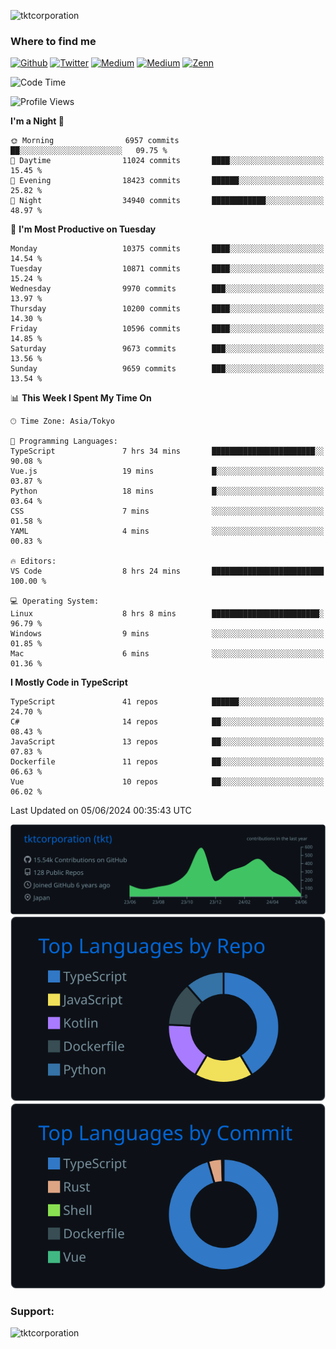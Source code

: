 <p align="left"> <img src="https://komarev.com/ghpvc/?username=tktcorporation&label=Profile%20views&color=0e75b6&style=flat" alt="tktcorporation" /> </p>

<h3>Where to find me</h3>
<p>
<a href="https://github.com/tktcorporation" target="_blank"><img alt="Github" src="https://img.shields.io/badge/GitHub-%2312100E.svg?&style=for-the-badge&logo=Github&logoColor=white" /></a>
<a href="https://twitter.com/tktcorporation" target="_blank"><img alt="Twitter" src="https://img.shields.io/badge/twitter-%231DA1F2.svg?&style=for-the-badge&logo=twitter&logoColor=white" /></a>
<a href="https://www.linkedin.com/in/tktcorporation" target="_blank"><img alt="Medium" src="https://img.shields.io/badge/linkdin-0a66c2.svg?&style=for-the-badge&logo=linkedin&logoColor=white" /></a>
<a href="https://qiita.com/tktcorporation" target="_blank"><img alt="Medium" src="https://img.shields.io/badge/qiita-55C500.svg?&style=for-the-badge&logo=qiita&logoColor=white" /></a>
<a href="https://zenn.dev/tktcorporation" target="_blank"><img alt="Zenn" src="https://img.shields.io/badge/Zenn-3EA8FF.svg?&style=for-the-badge&logo=Zenn&logoColor=white" /></a>
</p>
  
<!--START_SECTION:waka-->
![Code Time](http://img.shields.io/badge/Code%20Time-1%2C564%20hrs%2047%20mins-blue)

![Profile Views](http://img.shields.io/badge/Profile%20Views-1-blue)

**I'm a Night 🦉** 

```text
🌞 Morning                6957 commits        ██░░░░░░░░░░░░░░░░░░░░░░░   09.75 % 
🌆 Daytime                11024 commits       ████░░░░░░░░░░░░░░░░░░░░░   15.45 % 
🌃 Evening                18423 commits       ██████░░░░░░░░░░░░░░░░░░░   25.82 % 
🌙 Night                  34940 commits       ████████████░░░░░░░░░░░░░   48.97 % 
```
📅 **I'm Most Productive on Tuesday** 

```text
Monday                   10375 commits       ████░░░░░░░░░░░░░░░░░░░░░   14.54 % 
Tuesday                  10871 commits       ████░░░░░░░░░░░░░░░░░░░░░   15.24 % 
Wednesday                9970 commits        ███░░░░░░░░░░░░░░░░░░░░░░   13.97 % 
Thursday                 10200 commits       ████░░░░░░░░░░░░░░░░░░░░░   14.30 % 
Friday                   10596 commits       ████░░░░░░░░░░░░░░░░░░░░░   14.85 % 
Saturday                 9673 commits        ███░░░░░░░░░░░░░░░░░░░░░░   13.56 % 
Sunday                   9659 commits        ███░░░░░░░░░░░░░░░░░░░░░░   13.54 % 
```


📊 **This Week I Spent My Time On** 

```text
🕑︎ Time Zone: Asia/Tokyo

💬 Programming Languages: 
TypeScript               7 hrs 34 mins       ███████████████████████░░   90.08 % 
Vue.js                   19 mins             █░░░░░░░░░░░░░░░░░░░░░░░░   03.87 % 
Python                   18 mins             █░░░░░░░░░░░░░░░░░░░░░░░░   03.64 % 
CSS                      7 mins              ░░░░░░░░░░░░░░░░░░░░░░░░░   01.58 % 
YAML                     4 mins              ░░░░░░░░░░░░░░░░░░░░░░░░░   00.83 % 

🔥 Editors: 
VS Code                  8 hrs 24 mins       █████████████████████████   100.00 % 

💻 Operating System: 
Linux                    8 hrs 8 mins        ████████████████████████░   96.79 % 
Windows                  9 mins              ░░░░░░░░░░░░░░░░░░░░░░░░░   01.85 % 
Mac                      6 mins              ░░░░░░░░░░░░░░░░░░░░░░░░░   01.36 % 
```

**I Mostly Code in TypeScript** 

```text
TypeScript               41 repos            ██████░░░░░░░░░░░░░░░░░░░   24.70 % 
C#                       14 repos            ██░░░░░░░░░░░░░░░░░░░░░░░   08.43 % 
JavaScript               13 repos            ██░░░░░░░░░░░░░░░░░░░░░░░   07.83 % 
Dockerfile               11 repos            ██░░░░░░░░░░░░░░░░░░░░░░░   06.63 % 
Vue                      10 repos            ██░░░░░░░░░░░░░░░░░░░░░░░   06.02 % 
```




 Last Updated on 05/06/2024 00:35:43 UTC
<!--END_SECTION:waka-->

[![](https://raw.githubusercontent.com/tktcorporation/tktcorporation/master/profile-summary-card-output/github_dark/0-profile-details.svg)](https://github.com/vn7n24fzkq/github-profile-summary-cards)
[![](https://raw.githubusercontent.com/tktcorporation/tktcorporation/master/profile-summary-card-output/github_dark/1-repos-per-language.svg)](https://github.com/vn7n24fzkq/github-profile-summary-cards) [![](https://raw.githubusercontent.com/tktcorporation/tktcorporation/master/profile-summary-card-output/github_dark/2-most-commit-language.svg)](https://github.com/vn7n24fzkq/github-profile-summary-cards)

<h3 align="left">Support:</h3>
<p><a href="https://www.buymeacoffee.com/tktcorporation"> <img align="left" src="https://cdn.buymeacoffee.com/buttons/v2/default-yellow.png" height="50" width="210" alt="tktcorporation" /></a></p><br><br>

